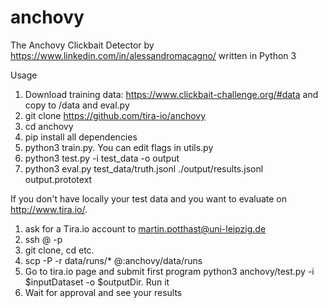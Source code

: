 # anchovy
The Anchovy Clickbait Detector by https://www.linkedin.com/in/alessandromacagno/ written in Python 3

Usage
1. Download training data: https://www.clickbait-challenge.org/#data and copy to /data and eval.py
2. git clone https://github.com/tira-io/anchovy
3. cd anchovy
4. pip install all dependencies
5. python3 train.py. You can edit flags in utils.py
6. python3 test.py -i test_data -o output
7. python3 eval.py test_data/truth.jsonl ./output/results.jsonl output.prototext 

If you don't have locally your test data and you want to evaluate on http://www.tira.io/.
1. ask for a Tira.io account to martin.potthast@uni-leipzig.de 
2. ssh <username>@<host> -p <port>
3. git clone, cd etc.
4. scp -P <port> -r data/runs/* <username>@<host>:anchovy/data/runs
5. Go to tira.io page and submit first program python3 anchovy/test.py -i $inputDataset -o $outputDir. Run it
6. Wait for approval and see your results
